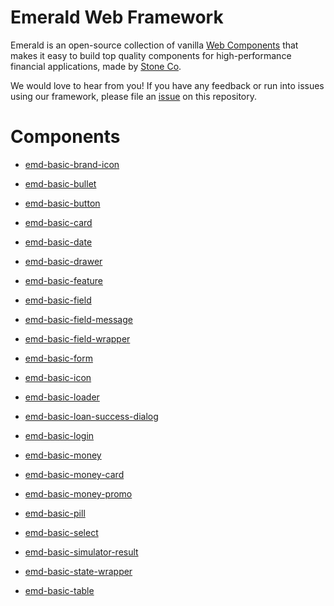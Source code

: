 # Emerald Web Framework

Emerald is an open-source collection of vanilla [Web Components](https://www.webcomponents.org/introduction) that makes it easy to build top quality components for high-performance financial applications, made by [Stone Co](https://www.stone.com.br).

We would love to hear from you! If you have any feedback or run into issues using our framework, please file
an [issue](https://github.com/stone-payments/sling-web-framework/issues/new) on this repository.

# Components

* [emd-basic-brand-icon](https://github.com/stone-payments/sling-web-framework/tree/emd-master/packages/emd-basic-brand-icon)

* [emd-basic-bullet](https://github.com/stone-payments/sling-web-framework/tree/emd-master/packages/emd-basic-bullet)

* [emd-basic-button](https://github.com/stone-payments/sling-web-framework/tree/emd-master/packages/emd-basic-button)

* [emd-basic-card](https://github.com/stone-payments/sling-web-framework/tree/emd-master/packages/emd-basic-card)

* [emd-basic-date](https://github.com/stone-payments/sling-web-framework/tree/emd-master/packages/emd-basic-date)

* [emd-basic-drawer](https://github.com/stone-payments/sling-web-framework/tree/emd-master/packages/emd-basic-drawer)

* [emd-basic-feature](https://github.com/stone-payments/sling-web-framework/tree/emd-master/packages/emd-basic-feature)

* [emd-basic-field](https://github.com/stone-payments/sling-web-framework/tree/emd-master/packages/emd-basic-field)

* [emd-basic-field-message](https://github.com/stone-payments/sling-web-framework/tree/emd-master/packages/emd-basic-field-message)

* [emd-basic-field-wrapper](https://github.com/stone-payments/sling-web-framework/tree/emd-master/packages/emd-basic-field-wrapper)

* [emd-basic-form](https://github.com/stone-payments/sling-web-framework/tree/emd-master/packages/emd-basic-form)

* [emd-basic-icon](https://github.com/stone-payments/sling-web-framework/tree/emd-master/packages/emd-basic-icon)

* [emd-basic-loader](https://github.com/stone-payments/sling-web-framework/tree/emd-master/packages/emd-basic-loader)

* [emd-basic-loan-success-dialog](https://github.com/stone-payments/sling-web-framework/tree/emd-master/packages/emd-basic-loan-success-dialog)

* [emd-basic-login](https://github.com/stone-payments/sling-web-framework/tree/emd-master/packages/emd-basic-login)

* [emd-basic-money](https://github.com/stone-payments/sling-web-framework/tree/emd-master/packages/emd-basic-money)

* [emd-basic-money-card](https://github.com/stone-payments/sling-web-framework/tree/emd-master/packages/emd-basic-money-card)

* [emd-basic-money-promo](https://github.com/stone-payments/sling-web-framework/tree/emd-master/packages/emd-basic-money-promo)

* [emd-basic-pill](https://github.com/stone-payments/sling-web-framework/tree/emd-master/packages/emd-basic-pill)

* [emd-basic-select](https://github.com/stone-payments/sling-web-framework/tree/emd-master/packages/emd-basic-select)

* [emd-basic-simulator-result](https://github.com/stone-payments/sling-web-framework/tree/emd-master/packages/emd-basic-simulator-result)

* [emd-basic-state-wrapper](https://github.com/stone-payments/sling-web-framework/tree/emd-master/packages/emd-basic-state-wrapper)

* [emd-basic-table](https://github.com/stone-payments/sling-web-framework/tree/emd-master/packages/emd-basic-table)
